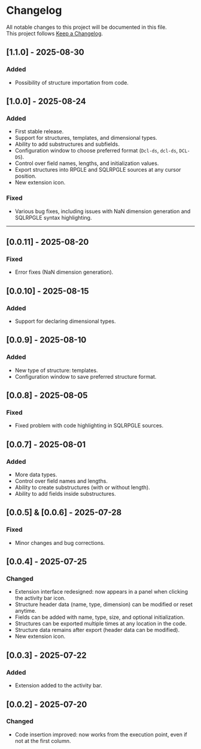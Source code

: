 # Changelog

All notable changes to this project will be documented in this file.  
This project follows [Keep a Changelog](https://keepachangelog.com/en/1.0.0/).

## [1.1.0] - 2025-08-30
### Added
- Possibility of structure importation from code.

## [1.0.0] - 2025-08-24
### Added
- First stable release.
- Support for structures, templates, and dimensional types.
- Ability to add substructures and subfields.
- Configuration window to choose preferred format (`Dcl-ds`, `dcl-ds`, `DCL-DS`).
- Control over field names, lengths, and initialization values.
- Export structures into RPGLE and SQLRPGLE sources at any cursor position.
- New extension icon.

### Fixed
- Various bug fixes, including issues with NaN dimension generation and SQLRPGLE syntax highlighting.

---

## [0.0.11] - 2025-08-20
### Fixed
- Error fixes (NaN dimension generation).

## [0.0.10] - 2025-08-15
### Added
- Support for declaring dimensional types.

## [0.0.9] - 2025-08-10
### Added
- New type of structure: templates.
- Configuration window to save preferred structure format.

## [0.0.8] - 2025-08-05
### Fixed
- Fixed problem with code highlighting in SQLRPGLE sources.

## [0.0.7] - 2025-08-01
### Added
- More data types.
- Control over field names and lengths.
- Ability to create substructures (with or without length).
- Ability to add fields inside substructures.

## [0.0.5] & [0.0.6] - 2025-07-28
### Fixed
- Minor changes and bug corrections.

## [0.0.4] - 2025-07-25
### Changed
- Extension interface redesigned: now appears in a panel when clicking the activity bar icon.
- Structure header data (name, type, dimension) can be modified or reset anytime.
- Fields can be added with name, type, size, and optional initialization.
- Structures can be exported multiple times at any location in the code.
- Structure data remains after export (header data can be modified).
- New extension icon.

## [0.0.3] - 2025-07-22
### Added
- Extension added to the activity bar.

## [0.0.2] - 2025-07-20
### Changed
- Code insertion improved: now works from the execution point, even if not at the first column.
